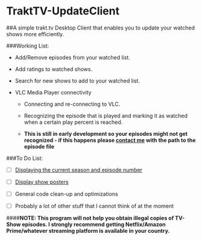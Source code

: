 # TraktTV-UpdateClient

##A simple trakt.tv Desktop Client that enables you to update your watched shows more efficiently.

###Working List:

- Add/Remove episodes from your watched list.

- Add ratings to watched shows.

- Search for new shows to add to your watched list.

- VLC Media Player connectivity

  - Connecting and re-connecting to VLC. 

  - Recognizing the episode that is played and marking it as watched when a certain play percent is reached.

  - **This is still in early development so your episodes might not get recognized - if this happens please [contact me](mailto:florian.jaeckel@gmx.net) with the path to the episode file**
  
###To Do List:
- [ ] [Displaying the current season and episode number](https://github.com/flownzu/TraktTV-UpdateClient/issues/1)

- [ ] [Display show posters](https://github.com/flownzu/TraktTV-UpdateClient/issues/2)

- [ ] General code clean-up and optimizations

- [ ] Probably a lot of other stuff that I cannot think of at the moment

####**NOTE: This program will not help you obtain illegal copies of TV-Show episodes. I strongly recommend getting Netflix/Amazon Prime/whatever streaming platform is available in your country.**
